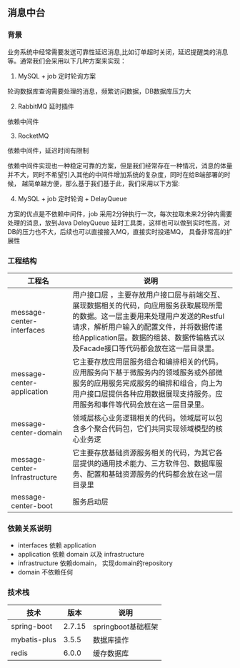 

## 消息中台


### 背景

业务系统中经常需要发送可靠性延迟消息,比如订单超时关闭，延迟提醒类的消息等。通常我们会采用以下几种方案来实现：

1. MySQL + job 定时轮询方案

轮询数据库查询需要处理的消息，频繁访问数据，DB数据库压力大

2. RabbitMQ 延时插件

依赖中间件

3. RocketMQ

依赖中间件，延迟时间有限制

依赖中间件实现也一种稳定可靠的方案，但是我们经常存在一种情况，消息的体量并不大，同时不希望引入其他的中间件增加系统的复杂度，同时在给B端部署的时候， 越简单越方便，那么基于我们基于此，我们采用以下方案:

4. MySQL + job 定时轮询 + DelayQueue

方案的优点是不依赖中间件，job 采用2分钟执行一次，每次拉取未来2分钟内需要处理的消息，放到Java DeleyQueue 延时工具类，这样也可以做到实时性高，对DB的压力也不大，后续也可以直接接入MQ，直接实时投递MQ， 具备非常高的扩展性



### 工程结构

| 工程名                           | 说明                                                                                                                                 |
|-------------------------------|------------------------------------------------------------------------------------------------------------------------------------|
| message-center-interfaces     | 用户接口层 ，主要存放用户接口层与前端交互、展现数据相关的代码，向应用服务获取展现所需的数据。这一层主要用来处理用户发送的Restful请求，解析用户输入的配置文件，并将数据传递给Application层。数据的组装、数据传输格式以及Facade接口等代码都会放在这一层目录里。 |
| message-center-application    | 它主要存放应用层服务组合和编排相关的代码。应用服务向下基于微服务内的领域服务或外部微服务的应用服务完成服务的编排和组合，向上为用户接口层提供各种应用数据展现支持服务。应用服务和事件等代码会放在这一层目录里。                            |                                                                                                                     |
| message-center-domain         | 领域层核心业务逻辑相关的代码。领域层可以包含多个聚合代码包，它们共同实现领域模型的核心业务逻                                                                                     |
| message-center-Infrastructure | 它主要存放基础资源服务相关的代码，为其它各层提供的通用技术能力、三方软件包、数据库服务、配置和基础资源服务的代码都会放在这一层目录里                                                                 |
| message-center-boot           | 服务启动层                                                                                                                              |

### 依赖关系说明

- interfaces 依赖 application
- application 依赖 domain 以及 infrastructure
- infrastructure 依赖domain， 实现domain的repository
- domain 不依赖任何


### 技术栈

| 技术| 版本| 说明|
|----|----|----|
| spring-boot| 2.7.15| springboot基础框架|
| mybatis-plus| 3.5.5 | 数据库操作|
| redis | 6.0.0 | 缓存数据库|

